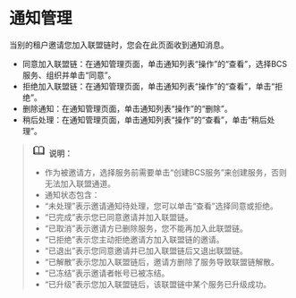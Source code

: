 # 通知管理<a name="bcs_usermanual_0006"></a>

当别的租户邀请您加入联盟链时，您会在此页面收到通知消息。

-   同意加入联盟链：在通知管理页面，单击通知列表“操作”的“查看”，选择BCS服务、组织并单击“同意”。
-   拒绝加入联盟链：在通知管理页面，单击通知列表“操作”的“查看”，单击“拒绝”。
-   删除通知：在通知管理页面，单击通知列表“操作”的“删除”。
-   稍后处理：在通知管理页面，单击通知列表“操作”的“查看”，单击“稍后处理”。

>![](public_sys-resources/icon-note.gif) **说明：** 
>-   作为被邀请方，选择服务前需要单击“创建BCS服务”来创建服务，否则无法加入联盟通道。
>-   通知状态包含：
>    -   “未处理”表示邀请通知待处理，您可以单击“查看”选择同意或拒绝。
>    -   “已完成”表示您已同意邀请并加入联盟链。
>    -   “已取消”表示邀请方已删除服务，您不能再加入此联盟链。
>    -   “已拒绝”表示您主动拒绝邀请方加入联盟链的邀请。
>    -   “已退出”表示您同意邀请并已加入联盟链后又退出联盟链。
>    -   “已解散”表示您加入联盟链后，邀请方删除了服务导致联盟链解散。
>    -   “已冻结”表示邀请者帐号已被冻结。
>    -   “已升级”表示您加入联盟链后，该联盟链中某个服务已升级成功。

